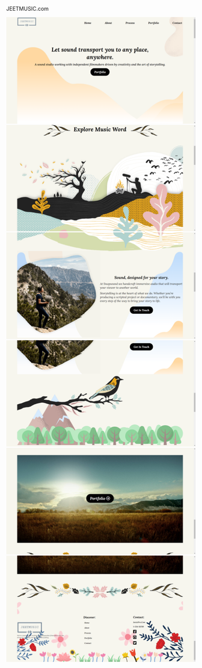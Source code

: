 JEETMUSIC.com

![](1.png)<br>
![](2.png)<br>
![](3.png)<br>
![](4.png)<br>
![](5.png)<br>
![](6.png)<br>
